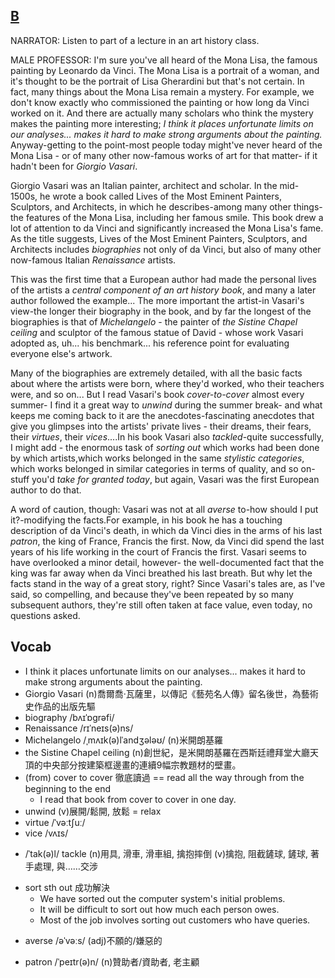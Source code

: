 ## [B](https://img.kmf.com/toefl/listening/audio/7a50288f7910eda4b05d4df8994182f9.mp3)

NARRATOR: Listen to part of a lecture in an art history class.

MALE PROFESSOR: I'm sure you've all heard of the Mona Lisa, the famous painting by Leonardo da Vinci. The Mona Lisa is a portrait of a woman, and it's thought to be the portrait of Lisa Gherardini but that's not certain. In fact, many things about the Mona Lisa remain a mystery. For example, we don't know exactly who commissioned the painting or how long da Vinci worked on it. And there are actually many scholars who think the mystery makes the painting more interesting; *I think it places unfortunate limits on our analyses... makes it hard to make strong arguments about the painting.* Anyway-getting to the point-most people today might've never heard of the Mona Lisa - or of many other now-famous works of art for that matter- if it hadn't been for *Giorgio Vasari*.

Giorgio Vasari was an Italian painter, architect and scholar. In the mid-1500s, he wrote a book called Lives of the Most Eminent Painters, Sculptors, and Architects, in which he describes-among many other things-the features of the Mona Lisa, including her famous smile. This book drew a lot of attention to da Vinci and significantly increased the Mona Lisa's fame. As the title suggests, Lives of the Most Eminent Painters, Sculptors, and Architects includes *biographies* not only of da Vinci, but also of many other now-famous Italian *Renaissance* artists.

This was the first time that a European author had made the personal lives of the artists a *central component of an art history book*, and many a later author followed the example... The more important the artist-in Vasari's view-the longer their biography in the book, and by far the longest of the biographies is that of *Michelangelo* - the painter of *the Sistine Chapel ceiling* and sculptor of the famous statue of David - whose work Vasari adopted as, uh... his benchmark... his reference point for evaluating everyone else's artwork.

Many of the biographies are extremely detailed, with all the basic facts about where the artists were born, where they'd worked, who their teachers were, and so on... But I read Vasari's book *cover-to-cover* almost every summer- I find it a great way to *unwind* during the summer break-  and what keeps me coming back to it are the anecdotes-fascinating anecdotes that give you glimpses into the artists' private lives - their dreams, their fears, their *virtues*, their *vices*....In his book Vasari also *tackled*-quite successfully, I might add - the enormous task of *sorting out* which works had been done by which artists,which works belonged in the same *stylistic categories*, which works belonged in similar categories in terms of quality, and so on-stuff you'd *take for granted today*, but again, Vasari was the first European author to do that.

A word of caution, though: Vasari was not at all *averse* to-how should I put it?-modifying the facts.For example, in his book he has a touching description of da Vinci's death, in which da Vinci dies in the arms of his last *patron*, the king of France, Francis the first. Now, da Vinci did spend the last years of his life working in the court of Francis the first. Vasari seems to have overlooked a minor detail, however- the well-documented fact that the king was far away when da Vinci breathed his last breath. But why let the facts stand in the way of a great story, right? Since Vasari's tales are, as I've said, so compelling, and because they've been repeated by so many subsequent authors, they're still often taken at face value, even today, no questions asked.

## Vocab
- I think it places unfortunate limits on our analyses... makes it hard to make strong arguments about the painting.
- Giorgio Vasari (n)喬爾喬·瓦薩里，以傳記《藝苑名人傳》留名後世，為藝術史作品的出版先驅
- biography /bʌɪˈɒɡrəfi/ 
- Renaissance /rɪˈneɪs(ə)ns/ 
- Michelangelo /ˌmʌɪk(ə)lˈandʒələʊ/ (n)米開朗基羅
- the Sistine Chapel ceiling (n)創世紀，是米開朗基羅在西斯廷禮拜堂大廳天頂的中央部分按建築框邊畫的連續9幅宗教題材的壁畫。
- (from) cover to cover 徹底讀過 == read all the way through from the beginning to the end
	- I read that book from cover to cover in one day.
- unwind (v)展開/鬆開, 放鬆 = relax
- virtue /ˈvəːtʃuː/ 
- vice /vʌɪs/ 
* /ˈtak(ə)l/ tackle (n)用具, 滑車, 滑車組, 擒抱摔倒 (v)擒抱, 阻截鏟球, 鏟球, 著手處理, 與……交涉
- sort sth out 成功解決
	- We have sorted out the computer system's initial problems.
	- It will be difficult to sort out how much each person owes.
	- Most of the job involves sorting out customers who have queries.
+ averse /əˈvəːs/ (adj)不願的/嫌惡的 
* patron /ˈpeɪtr(ə)n/ (n)贊助者/資助者, 老主顧